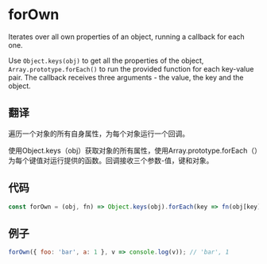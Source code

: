 # forOwn

Iterates over all own properties of an object, running a callback for each one.

Use `Object.keys(obj)` to get all the properties of the object, `Array.prototype.forEach()` to run the provided function for each key-value pair. The callback receives three arguments - the value, the key and the object.

## 翻译

遍历一个对象的所有自身属性，为每个对象运行一个回调。

使用Object.keys（obj）获取对象的所有属性，使用Array.prototype.forEach（）为每个键值对运行提供的函数。回调接收三个参数-值，键和对象。

## 代码

```js
const forOwn = (obj, fn) => Object.keys(obj).forEach(key => fn(obj[key], key, obj));
```

## 例子

```js
forOwn({ foo: 'bar', a: 1 }, v => console.log(v)); // 'bar', 1
```
